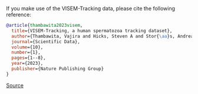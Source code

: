 If you make use of the VISEM-Tracking data, please cite the following reference:

``` bibtex 
@article{thambawita2023visem,
  title={VISEM-Tracking, a human spermatozoa tracking dataset},
  author={Thambawita, Vajira and Hicks, Steven A and Stor{\aa}s, Andrea M and Nguyen, Thu and Andersen, Jorunn M and Witczak, Oliwia and Haugen, Trine B and Hammer, Hugo L and Halvorsen, P{\aa}l and Riegler, Michael A},
  journal={Scientific Data},
  volume={10},
  number={1},
  pages={1--8},
  year={2023},
  publisher={Nature Publishing Group}
}
```

[Source](https://zenodo.org/records/7293726#.Y5BoH-zP1hE)